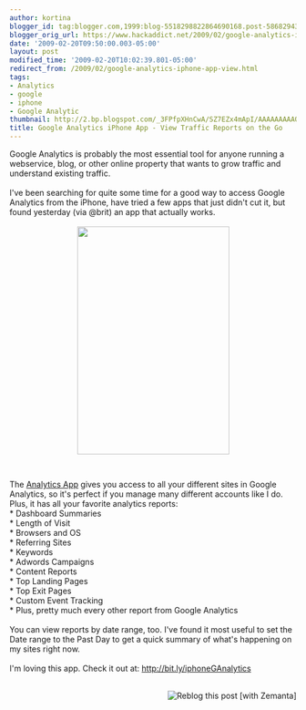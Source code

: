 ```yaml
---
author: kortina
blogger_id: tag:blogger.com,1999:blog-5518298822864690168.post-5868294300680004455
blogger_orig_url: https://www.hackaddict.net/2009/02/google-analytics-iphone-app-view.html
date: '2009-02-20T09:50:00.003-05:00'
layout: post
modified_time: '2009-02-20T10:02:39.801-05:00'
redirect_from: /2009/02/google-analytics-iphone-app-view.html
tags:
- Analytics
- google
- iphone
- Google Analytic
thumbnail: http://2.bp.blogspot.com/_3FPfpXHnCwA/SZ7EZx4mApI/AAAAAAAAAQo/_yh97KauGzs/s72-c/photo.jpg
title: Google Analytics iPhone App - View Traffic Reports on the Go
---
```


Google Analytics is probably the most essential tool for anyone running a webservice, blog, or other online property that wants to grow traffic and understand existing traffic.<br /><br />I've been searching for quite some time for a good way to access Google Analytics from the iPhone, have tried a few apps that just didn't cut it, but found yesterday (via @brit) an app that actually works.<br /><br /><a onblur="try {parent.deselectBloggerImageGracefully();} catch(e) {}" href="http://2.bp.blogspot.com/_3FPfpXHnCwA/SZ7EZx4mApI/AAAAAAAAAQo/_yh97KauGzs/s1600-h/photo.jpg"><img style="margin: 0px auto 10px; display: block; text-align: center; cursor: pointer; width: 267px; height: 400px;" src="http://2.bp.blogspot.com/_3FPfpXHnCwA/SZ7EZx4mApI/AAAAAAAAAQo/_yh97KauGzs/s400/photo.jpg" alt="" id="BLOGGER_PHOTO_ID_5304893358255506066" border="0"></a><br /><br />The <a href="http://bit.ly/iphoneGAnalytics">Analytics App</a> gives you access to all your different sites in Google Analytics, so it's perfect if you manage many different accounts like I do.  Plus, it has all your favorite analytics reports:<br />* Dashboard Summaries<br />* Length of Visit<br />* Browsers and OS<br />* Referring Sites<br />* Keywords<br />* Adwords Campaigns<br />* Content Reports<br />* Top Landing Pages<br />* Top Exit Pages<br />* Custom Event Tracking<br />* Plus, pretty much every other report from Google Analytics<br /><br />You can view reports by date range, too. I've found it most useful to set the Date range to the Past Day to get a quick summary of what's happening on my sites right now.<br /><br />I'm loving this app. Check it out at: <a href="http://bit.ly/iphoneGAnalytics">http://bit.ly/iphoneGAnalytics</a><br /><br /><div style="margin-top: 10px; height: 15px;" class="zemanta-pixie"><a class="zemanta-pixie-a" href="http://reblog.zemanta.com/zemified/9b7925ca-2367-403b-986a-42aeca28c0a0/" title="Zemified by Zemanta"><img style="border: medium none ; float: right;" class="zemanta-pixie-img" src="http://img.zemanta.com/reblog_c.png?x-id=9b7925ca-2367-403b-986a-42aeca28c0a0" alt="Reblog this post [with Zemanta]"></a></div>